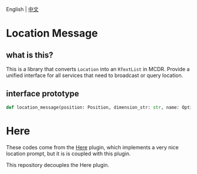 English | [中文](./README_zh.md)

# Location Message

## what is this?

This is a library that converts `Location` into an `RTextList` in MCDR. Provide a unified interface for all services that need to broadcast or query location.

## interface prototype

````Python
def location_message(position: Position, dimension_str: str, name: Optional[str] = None, display_voxel: bool = True, display_xaero: bool = True, xaero_name: Optional[str] = None) -> RTextList
````

# Here

These codes come from the [Here](https://github.com/TISUnion/Here) plugin, which implements a very nice location prompt, but it is is coupled with this plugin.

This repository decouples the Here plugin.
